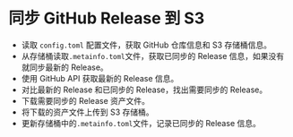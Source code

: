 # 同步 GitHub Release 到 S3

- 读取 `config.toml` 配置文件，获取 GitHub 仓库信息和 S3 存储桶信息。
- 从存储桶读取`.metainfo.toml`文件，获取已同步的 Release 信息，如果没有就同步最新的 Release。
- 使用 GitHub API 获取最新的 Release 信息。
- 对比最新的 Release 和已同步的 Release，找出需要同步的 Release。
- 下载需要同步的 Release 资产文件。
- 将下载的资产文件上传到 S3 存储桶。
- 更新存储桶中的`.metainfo.toml`文件，记录已同步的 Release 信息。
